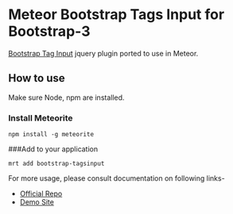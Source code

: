
# Meteor Bootstrap Tags Input for Bootstrap-3 


[Bootstrap Tag Input](https://github.com/timschlechter/bootstrap-tagsinput) jquery plugin ported to use in Meteor.

## How to use 
Make sure Node, npm are installed.

### Install Meteorite

`npm install -g meteorite` 


###Add to your application

`mrt add bootstrap-tagsinput`


For more usage, please consult documentation on following links-


- [Official Repo](https://github.com/timschlechter/bootstrap-tagsinput)
- [Demo Site](http://timschlechter.github.io/bootstrap-tagsinput/examples/bootstrap3/)